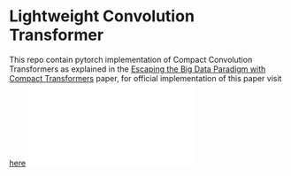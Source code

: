 # Lightweight Convolution Transformer
This repo contain pytorch implementation of Compact Convolution Transformers as explained in the [Escaping the Big Data Paradigm with Compact Transformers](https://arxiv.org/abs/2104.05704) paper, for official implementation of this paper visit [here](https://github.com/SHI-Labs/Compact-Transformers)
![](LCT_explained.pdf)
